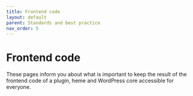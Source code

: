 ```yaml
---
title: Frontend code
layout: default
parent: Standards and best practice
nav_order: 5
---
```


# Frontend code

These pages inform you about what is important to keep the result of the frontend code of a plugin, heme and WordPress core accessible for everyone. 
